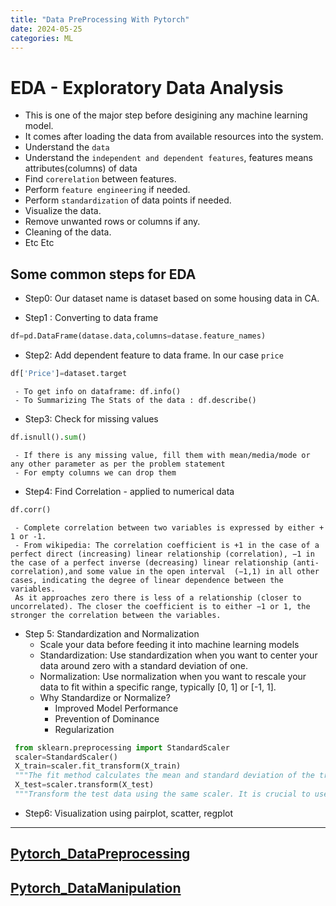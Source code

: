 ```yaml
---
title: "Data PreProcessing With Pytorch"
date: 2024-05-25
categories: ML
---
```


# EDA - Exploratory Data Analysis
 - This is one of the major step before desigining any machine learning model.
 - It comes after loading the data from available resources into the system.
 - Understand the `data` 
 - Understand the `independent and dependent features`, features means attributes(columns) of data
 - Find `corerelation` between features.
 - Perform `feature engineering` if needed.
 - Perform `standardization` of data points if needed.
 - Visualize the data.
 - Remove unwanted rows or columns if any.
 - Cleaning of the data.
 - Etc Etc

## Some common steps for EDA 
 - Step0: Our dataset name is dataset based on some housing data in CA.

 - Step1 : Converting to data frame
 ```python
 df=pd.DataFrame(datase.data,columns=datase.feature_names)
 ```
 - Step2: Add dependent feature to data frame. In our case `price`
 ```python
 df['Price']=dataset.target
 ```
     - To get info on dataframe: df.info()
     - To Summarizing The Stats of the data : df.describe()

 - Step3: Check for missing values
 ```python
 df.isnull().sum()
 ```
     - If there is any missing value, fill them with mean/media/mode or any other parameter as per the problem statement
     - For empty columns we can drop them

 - Step4: Find Correlation - applied to numerical data 
 ```python
 df.corr()   
 ```
     - Complete correlation between two variables is expressed by either + 1 or -1. 
     - From wikipedia: The correlation coefficient is +1 in the case of a perfect direct (increasing) linear relationship (correlation), −1 in the case of a perfect inverse (decreasing) linear relationship (anti-correlation),and some value in the open interval  (−1,1) in all other cases, indicating the degree of linear dependence between the variables. 
     As it approaches zero there is less of a relationship (closer to uncorrelated). The closer the coefficient is to either −1 or 1, the stronger the correlation between the variables.

 - Step 5: Standardization and Normalization
     - Scale your data before feeding it into machine learning models
     - Standardization: Use standardization when you want to center your data around zero with a standard deviation of one.
     - Normalization: Use normalization when you want to rescale your data to fit within a specific range, typically [0, 1] or [-1, 1].
     - Why Standardize or Normalize?
         - Improved Model Performance
         - Prevention of Dominance
         - Regularization
 ```python
  from sklearn.preprocessing import StandardScaler
  scaler=StandardScaler()
  X_train=scaler.fit_transform(X_train) 
  """The fit method calculates the mean and standard deviation of the training data, and the transform method applies the scaling."""
  X_test=scaler.transform(X_test)
  """Transform the test data using the same scaler. It is crucial to use the same scaler fitted on the training data to maintain consistency."""
 ```

 - Step6: Visualization using pairplot, scatter, regplot

 ---

 ## [Pytorch_DataPreprocessing](https://github.com/05satyam/blogs/blob/main/ML_Data_Steps/Pytorch_DataPreprocessing.ipynb)

## [Pytorch_DataManipulation](https://github.com/05satyam/blogs/blob/main/ML_Data_Steps/Pytorch_DataManipulation.ipynb)
